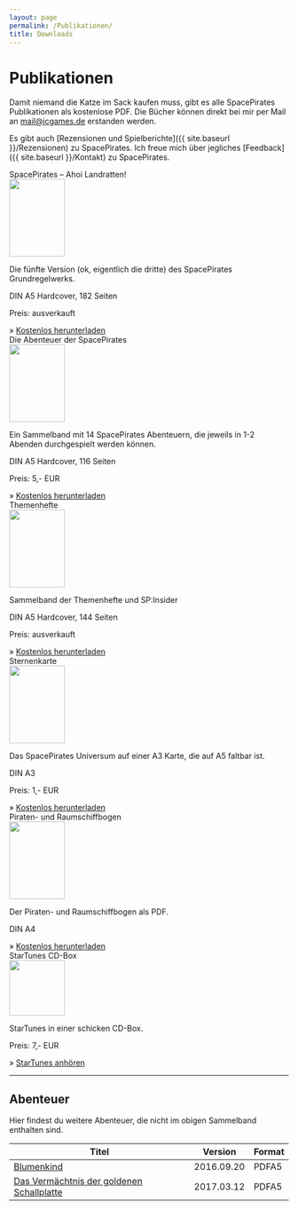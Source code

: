 ```yaml
---
layout: page
permalink: /Publikationen/
title: Downloads
---
```


# Publikationen

Damit niemand die Katze im Sack kaufen muss, gibt es alle SpacePirates Publikationen als kostenlose PDF. Die Bücher können direkt bei mir per Mail an [mail@jcgames.de](mailto:mail@jcgames.de) erstanden werden.

Es gibt auch [Rezensionen und Spielberichte]({{ site.baseurl }}/Rezensionen) zu SpacePirates. Ich freue mich über jegliches [Feedback]({{ site.baseurl }}/Kontakt) zu SpacePirates.

<div class="row row-cols-1 row-cols-sm-2 g-4">
    <div class="col">
        <div class="card text-dark h-100">
            <div class="card-header bg-yellow">SpacePirates – Ahoi Landratten!</div>
            <div class="card-body">
                <div class="row">
                    <div class="col col-thumbnail">
                        <img class="border border-black" src="{{ site.baseurl }}/assets/images/thumbnails/grundregelwerkv5.png" width="100" height="140">
                    </div>
                    <div class="col">
                        <p>Die fünfte Version (ok, eigentlich die dritte) des SpacePirates Grundregelwerks.</p>
                        <p>DIN A5 Hardcover, 182 Seiten</p>
                        <p>Preis: ausverkauft</p>
                    </div>
                </div>
            </div>
            <div class="card-footer bg-yellow">
                &raquo; <a class="link-dark" href="{{ site.baseurl }}/Publikationen/SpacePiratesV5_2017-04-09.pdf">Kostenlos herunterladen</a>
            </div>
        </div>
    </div>
    <div class="col">
        <div class="card text-dark h-100">
            <div class="card-header bg-yellow">Die Abenteuer der SpacePirates</div>
            <div class="card-body">
                <div class="row">
                    <div class="col col-thumbnail">
                        <img class="border border-black" src="{{ site.baseurl }}/assets/images/thumbnails/abenteuerband.png" width="100" height="140">
                    </div>
                    <div class="col">
                        <p>Ein Sammelband mit 14 SpacePirates Abenteuern, die jeweils in 1-2 Abenden durchgespielt werden können.</p>
                        <p>DIN A5 Hardcover, 116 Seiten</p>
                        <p>Preis: 5,- EUR</p>
                    </div>
                </div>
            </div>
            <div class="card-footer bg-yellow">
                &raquo; <a class="link-dark" href="{{ site.baseurl }}/Publikationen/Abenteuerband_2015-03-22.pdf">Kostenlos herunterladen</a>
            </div>
        </div>
    </div>
    <div class="col">
        <div class="card text-dark h-100">
            <div class="card-header bg-yellow">Themenhefte</div>
            <div class="card-body">
                <div class="row">
                    <div class="col col-thumbnail">
                        <img class="border border-black" src="{{ site.baseurl }}/assets/images/thumbnails/themenhefte.png" width="100" height="140">
                    </div>
                    <div class="col">
                        <p>Sammelband der Themenhefte und SP:Insider</p>
                        <p>DIN A5 Hardcover, 144 Seiten</p>
                        <p>Preis: ausverkauft</p>
                    </div>
                </div>
            </div>
            <div class="card-footer bg-yellow">
                &raquo; <a class="link-dark" href="{{ site.baseurl }}/Publikationen/Themenhefte_2015-03-22.pdf">Kostenlos herunterladen</a>
            </div>
        </div>
    </div>
    <div class="col">
        <div class="card text-dark h-100">
            <div class="card-header bg-yellow">Sternenkarte</div>
            <div class="card-body">
                <div class="row">
                    <div class="col col-thumbnail">
                        <img class="border border-black" src="{{ site.baseurl }}/assets/images/thumbnails/sternenkartev5.jpg" width="100" height="140">
                    </div>
                    <div class="col">
                        <p>Das SpacePirates Universum auf einer A3 Karte, die auf A5 faltbar ist.</p>
                        <p>DIN A3</p>
                        <p>Preis: 1,- EUR</p>
                    </div>
                </div>
            </div>
            <div class="card-footer bg-yellow">
                &raquo; <a class="link-dark" href="{{ site.baseurl }}/Publikationen/SternenkarteV5_2017-03-12.pdf">Kostenlos herunterladen</a>
            </div>
        </div>
    </div>
    <div class="col">
        <div class="card text-dark h-100">
            <div class="card-header bg-yellow">Piraten- und Raumschiffbogen</div>
            <div class="card-body">
                <div class="row">
                    <div class="col col-thumbnail">
                        <img class="border border-black" src="{{ site.baseurl }}/assets/images/thumbnails/piratenbogenv5.png" width="100" height="140">
                    </div>
                    <div class="col">
                        <p>Der Piraten- und Raumschiffbogen als PDF.</p>
                        <p>DIN A4</p>
                    </div>
                </div>
            </div>
            <div class="card-footer bg-yellow">
                &raquo; <a class="link-dark" href="{{ site.baseurl }}/Publikationen/PiratenbogenV5_2015-11-08.pdf">Kostenlos herunterladen</a>
            </div>
        </div>
    </div>
    <div class="col">
        <div class="card text-dark h-100">
            <div class="card-header bg-yellow">StarTunes CD-Box</div>
            <div class="card-body">
                <div class="row">
                    <div class="col col-thumbnail">
                        <img src="{{ site.baseurl }}/assets/images/thumbnails/startunes-cdbox.png" width="100" height="100">
                    </div>
                    <div class="col">
                        <p>StarTunes in einer schicken CD-Box.</p>
                        <p>Preis: 7,- EUR</p>
                    </div>
                </div>
            </div>
            <div class="card-footer bg-yellow">
                &raquo; <a class="link-dark" href="{{ site.baseurl }}/StarTunes/">StarTunes anhören</a>
            </div>
        </div>
    </div>
</div>

***

## Abenteuer

Hier findest du weitere Abenteuer, die nicht im obigen Sammelband enthalten sind.

| Titel | Version | Format |
| ----- | ------- | ------ |
| [Blumenkind](/Publikationen/Abenteuer/Blumenkind_2016-09-20.pdf)| 2016.09.20 | PDFA5 |
| [Das Vermächtnis der goldenen Schallplatte](/Publikationen/Abenteuer/GoldeneSchallplatte_2017-03-12.pdf)| 2017.03.12 | PDFA5 |
